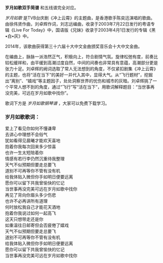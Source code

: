 

**岁月如歌双手简谱** 和五线谱完全对应。

_岁月如歌_
是TVB台庆剧《冲上云霄》的主题曲，是香港歌手陈奕迅演唱的歌曲。由徐伟贤作曲，刘卓辉作词，刘志远编曲，收录于2003年7月22日发行的粤语专辑《Live
For Today》中，国语版《兄妹》收录于2003年4月1日发行的专辑《黑•白•灰》中。

2014年，该歌曲获得第三十六届十大中文金曲颁奖音乐会十大中文金曲。

在编曲上，脉脉一派浩然正气，积极向上，符合剧情气氛。旋律松弛有度，前奏比较松缓祥和，由平缓到高潮过度自然，中间的间奏也非常具有意蕴，高潮部分更是张力十足。刘卓辉的阙词选取了常人无法想到的角度，不仅紧扣剧集《冲上云霄》的主题，也将“活在当下”的美好一并代入其中，显得大气。从“飞行题材”，挖掘出“离别”、“嬉戏”等主题因子，处处洞察世界的忧伤和城市的灰暗。刘卓辉挑了一个平常人想不到的角度，通过“飞行”写“活在当下”，用歌词解释题目：“当世事再没完美，可远在岁月如歌中找你”。

歌词下方是 _岁月如歌钢琴谱_ ，大家可以免费下载学习。

### 岁月如歌歌词：

爱上了看见你如何不懂谦卑  
去讲心中理想不会俗气  
犹如看得见晨曦才能欢天喜地  
抱着你我每次回来多少惊喜  
也许一生太短陪着你  
情感有若行李仍然沉重待我整理  
天气不似预期但要走总要飞  
道别不可再等你不管有没有机  
给我体贴入微但你手如明日便要远离  
愿你可以留下共我曾愉快的忆记  
当世事再没完美可远在岁月如歌中找你  
再见了背向你眉头多少伤悲  
也许不必再讲所有道理  
何时放松我自己才能花天酒地  
抱着你我说过如何一起高飞  
这天只想带走还是你  
如重温往日邮寄但会否疲倦了嬉戏  
天气不似预期但要走总要飞  
道别不可再等你不管有没有机  
给我体贴入微但你手如明日便要远离  
愿你可以留下共我曾愉快的忆记  
当世事再没完美可远在岁月如歌中找你

